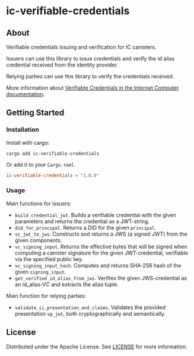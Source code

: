 # ic-verifiable-credentials

## About

Verifiable credentials issuing and verification for IC canisters.

Issuers can use this library to issue credentials and verify the id alias credential received from the identity provider.

Relying parties can use this library to verify the credentials received.

More information about [Verifiable Credentials in the Internet Computer documentation](https://internetcomputer.org/docs/current/developer-docs/identity/verifiable-credentials/overview).

## Getting Started

### Installation

Install with cargo:

```shell
cargo add ic-verifiable-credentials
```

Or add it to your `Cargo.toml`.

```toml
ic-verifiable-credentials = "1.0.0"
```

### Usage

Main functions for issuers:

- `build_credential_jwt`. Builds a verifiable credential with the given parameters and returns the credential as a JWT-string.
- `did_for_principal`. Returns a DID for the given `principal`.
- `vc_jwt_to_jws`. Constructs and returns a JWS (a signed JWT) from the given components.
- `vc_signing_input`. Returns the effective bytes that will be signed when computing a canister signature for the given JWT-credential, verifiable via the specified public key.
- `vc_signing_input_hash`. Computes and returns SHA-256 hash of the given `signing_input`.
- `get_verified_id_alias_from_jws`. Verifies the given JWS-credential as an id_alias-VC and extracts the alias tuple.

Main function for relying parties:

- `validate_ii_presentation_and_claims`. Validates the provided presentation `vp_jwt`, both cryptographically and semantically.

## License

Distributed under the Apache License. See [LICENSE](https://github.com/dfinity/verifiable-credentials-sdk/blob/main/LICENSE) for more information.
